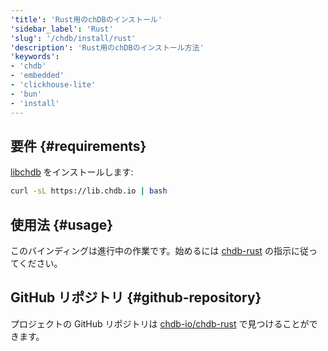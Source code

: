 ```yaml
---
'title': 'Rust用のchDBのインストール'
'sidebar_label': 'Rust'
'slug': '/chdb/install/rust'
'description': 'Rust用のchDBのインストール方法'
'keywords':
- 'chdb'
- 'embedded'
- 'clickhouse-lite'
- 'bun'
- 'install'
---
```




## 要件 {#requirements}

[libchdb](https://github.com/chdb-io/chdb) をインストールします:

```bash
curl -sL https://lib.chdb.io | bash
```

## 使用法 {#usage}

このバインディングは進行中の作業です。始めるには [chdb-rust](https://github.com/chdb-io/chdb-rust) の指示に従ってください。

## GitHub リポジトリ {#github-repository}

プロジェクトの GitHub リポジトリは [chdb-io/chdb-rust](https://github.com/chdb-io/chdb-rust) で見つけることができます。
